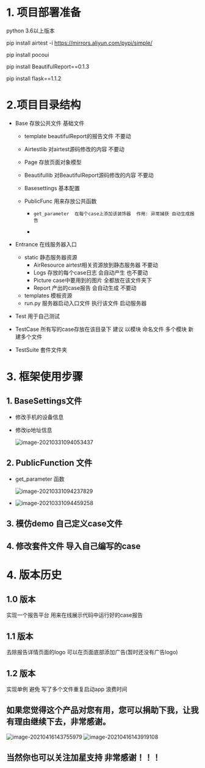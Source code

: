 # 1. 项目部署准备

python 3.6以上版本

pip install airtest  -i https://mirrors.aliyun.com/pypi/simple/

pip install pocoui

pip install BeautifulReport==0.1.3

pip install flask==1.1.2

# 2.项目目录结构

- Base  存放公共文件 基础文件

  - template  beautifulReport的报告文件 不要动

  - Airtestlib  对airtest源码修改的内容  不要动
  
  - Page 存放页面对象模型

  - Beautifullib  对BeautifulReport源码修改的内容 不要动

  - Basesettings   基本配置

  - PublicFunc    用来存放公共函数

    - ```
      get_parameter  在每个case上添加该装饰器  作用: 异常捕获 自动生成报告
      ```

    - 

- Entrance  在线服务器入口

  - static  静态服务器资源
    - AirResource  airtest相关资源放到静态服务器  不要动
    - Logs  存放的每个case日志  会自动产生  也不要动
    - Picture  case中要用到的图片 全都放在该文件夹下
    - Report  产出的case报告  会自动生成  不要动
  - templates  模板资源
  - run.py  服务器启动入口文件   执行该文件 启动服务器

- Test  用于自己测试  

- TestCase  所有写的case存放在该目录下 建议 以模块 命名文件  多个模块 新建多个文件

- TestSuite  套件文件夹

# 3. 框架使用步骤

## 1. BaseSettings文件

- 修改手机的设备信息

- 修改ip地址信息

  ![image-20210331094053437](https://woniumd.oss-cn-hangzhou.aliyuncs.com/test/zhangjing/20210331094053.png)

## 2. PublicFunction 文件

- get_parameter 函数

  ![image-20210331094237829](https://woniumd.oss-cn-hangzhou.aliyuncs.com/test/zhangjing/20210331094237.png)

- ![image-20210331094459258](https://woniumd.oss-cn-hangzhou.aliyuncs.com/test/zhangjing/20210331094459.png)

## 3. 模仿demo 自己定义case文件

## 4. 修改套件文件 导入自己编写的case

# 4. 版本历史

## 1.0 版本

实现一个报告平台 用来在线展示代码中运行好的case报告

## 1.1 版本

 去除报告详情页面的logo 可以在页面底部添加广告(暂时还没有广告logo)

## 1.2 版本

 实现单例 避免 写了多个文件重复启动app 浪费时间
 
 ## 如果您觉得这个产品对您有用，您可以捐助下我，让我有理由继续下去，非常感谢。
![image-20210416143755979](https://woniumd.oss-cn-hangzhou.aliyuncs.com/test/zhangjing/20210416143756.png)
![image-20210416143919108](https://woniumd.oss-cn-hangzhou.aliyuncs.com/test/zhangjing/20210416143919.png)
 
 ## 当然你也可以关注加星支持 非常感谢！！！